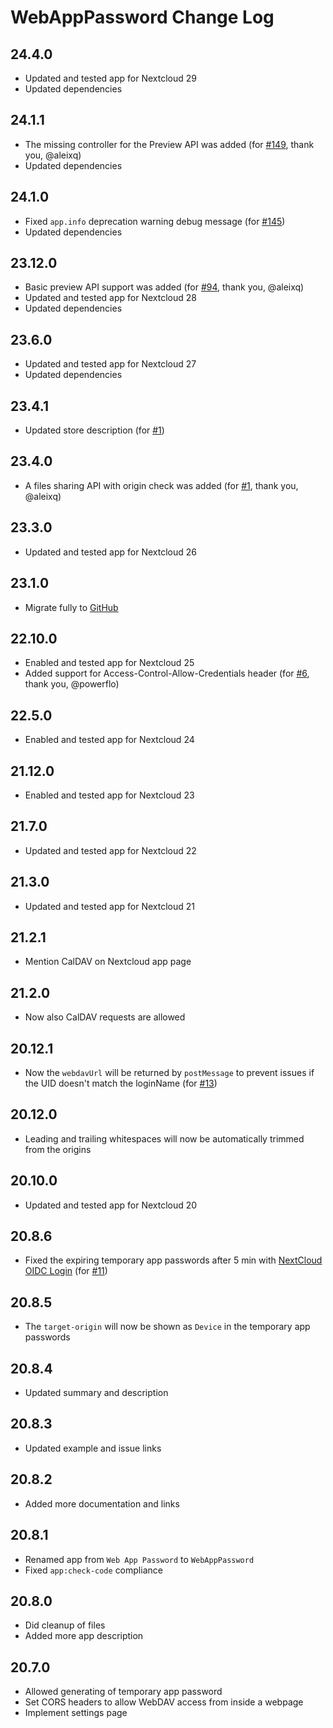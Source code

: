 # WebAppPassword Change Log

## 24.4.0
- Updated and tested app for Nextcloud 29
- Updated dependencies

## 24.1.1
- The missing controller for the Preview API was added
  (for [#149](https://github.com/digital-blueprint/webapppassword/issues/149), thank you, @aleixq)
- Updated dependencies

## 24.1.0
- Fixed `app.info` deprecation warning debug message
  (for [#145](https://github.com/digital-blueprint/webapppassword/issues/145))
- Updated dependencies

## 23.12.0
- Basic preview API support was added
  (for [#94](https://github.com/digital-blueprint/webapppassword/pull/94), thank you, @aleixq)
- Updated and tested app for Nextcloud 28
- Updated dependencies

## 23.6.0
- Updated and tested app for Nextcloud 27
- Updated dependencies

## 23.4.1
- Updated store description (for [#1](https://github.com/digital-blueprint/webapppassword/issues/1))

## 23.4.0
- A files sharing API with origin check was added
  (for [#1](https://github.com/digital-blueprint/webapppassword/issues/1), thank you, @aleixq)

## 23.3.0
- Updated and tested app for Nextcloud 26

## 23.1.0
- Migrate fully to [GitHub](https://github.com/digital-blueprint/webapppassword)

## 22.10.0
- Enabled and tested app for Nextcloud 25
- Added support for Access-Control-Allow-Credentials header
  (for [#6](https://github.com/digital-blueprint/webapppassword/issues/6), thank you, @powerflo)

## 22.5.0
- Enabled and tested app for Nextcloud 24

## 21.12.0
- Enabled and tested app for Nextcloud 23

## 21.7.0
- Updated and tested app for Nextcloud 22

## 21.3.0

- Updated and tested app for Nextcloud 21

## 21.2.1

- Mention CalDAV on Nextcloud app page

## 21.2.0

- Now also CalDAV requests are allowed

## 20.12.1

- Now the `webdavUrl` will be returned by `postMessage` to prevent issues if the UID doesn't match the loginName
  (for [#13](https://gitlab.tugraz.at/dbp/nextcloud/webapppassword/-/issues/13))

## 20.12.0

- Leading and trailing whitespaces will now be automatically trimmed from the origins

## 20.10.0

- Updated and tested app for Nextcloud 20

## 20.8.6

- Fixed the expiring temporary app passwords after 5 min with [NextCloud OIDC Login](https://github.com/pulsejet/nextcloud-oidc-login)
  (for [#11](https://gitlab.tugraz.at/dbp/nextcloud/webapppassword/-/issues/11))

## 20.8.5

- The `target-origin` will now be shown as `Device` in the temporary app passwords

## 20.8.4

- Updated summary and description

## 20.8.3

- Updated example and issue links

## 20.8.2

- Added more documentation and links

## 20.8.1

- Renamed app from `Web App Password` to `WebAppPassword`
- Fixed `app:check-code` compliance

## 20.8.0

- Did cleanup of files
- Added more app description

## 20.7.0

- Allowed generating of temporary app password
- Set CORS headers to allow WebDAV access from inside a webpage
- Implement settings page

